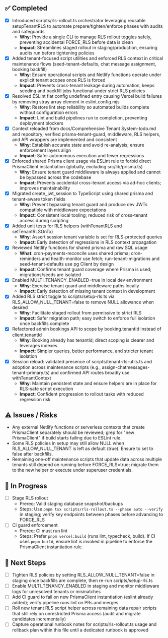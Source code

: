 ## ✅ Completed
- [x] Introduced scripts/rls-rollout.ts orchestrator leveraging reusable setupTenantRLS to automate prepare/tighten/enforce phases with audits and safeguards
  - **Why**: Provide a single CLI to manage RLS rollout toggles safely, preventing accidental FORCE_RLS before data is clean
  - **Impact**: Streamlines staged rollout in staging/production, ensuring audits run before tightening policies
- [x] Added tenant-focused script utilities and enforced RLS context in critical maintenance flows (seed-tenant-defaults, chat message assignment, booking backfill)
  - **Why**: Ensure operational scripts and Netlify functions operate under explicit tenant scopes once RLS is forced
  - **Impact**: Prevents cross-tenant leakage during automation, keeps seeding and backfill jobs functional under strict RLS policies
- [x] Resolved ESLint flat config undefined entry causing Vercel build failures by removing stray array element in eslint.config.mjs
  - **Why**: Restore lint step reliability so automated builds complete without configuration errors
  - **Impact**: Lint and build pipelines run to completion, preventing deployment blockers
- [x] Context reloaded from docs/Comprehensive Tenant System-todo.md and repository; verified prisma-tenant-guard, middleware, RLS helpers, and API wrappers are implemented and consistent
  - **Why**: Establish accurate state and avoid re-analysis; ensure enforcement layers align
  - **Impact**: Safer autonomous execution and fewer regressions
- [x] Enforced shared Prisma client usage via ESLint rule to forbid direct PrismaClient instantiation (globally, excluding src/lib/prisma.ts)
  - **Why**: Ensure tenant guard middleware is always applied and cannot be bypassed across the codebase
  - **Impact**: Prevents accidental cross-tenant access via ad-hoc clients; improves maintainability
- [x] Migrated create_jwt_session to TypeScript using shared prisma and tenant-aware token fields
  - **Why**: Prevent bypassing tenant guard and produce dev JWTs compatible with middleware expectations
  - **Impact**: Consistent local tooling; reduced risk of cross-tenant access during scripting
- [x] Added unit tests for RLS helpers (withTenantRLS and setTenantRLSOnTx)
  - **Why**: Assert session tenant variable is set for RLS-protected queries
  - **Impact**: Early detection of regressions in RLS context propagation
- [x] Reviewed Netlify functions for shared prisma and raw SQL usage
  - **What**: cron-payments-reconcile uses shared prisma; cron-reminders and health-monitor use fetch; run-tenant-migrations and seed-tenant-defaults use pg Client by design
  - **Impact**: Confirms tenant guard coverage where Prisma is used; migrations/seeds are isolated
- [x] Enabled MULTI_TENANCY_ENABLED=true in local dev environment
  - **Why**: Exercise tenant guard and middleware paths locally
  - **Impact**: Early detection of missing tenant context in development
- [x] Added RLS strict toggle to scripts/setup-rls.ts via RLS_ALLOW_NULL_TENANT=false to remove NULL allowance when desired
  - **Why**: Facilitate staged rollout from permissive to strict RLS
  - **Impact**: Safer migration path; easy switch to enforce full isolation once backfills complete
- [x] Refactored admin bookings API to scope by booking.tenantId instead of client.tenantId
  - **Why**: Booking already has tenantId; direct scoping is clearer and leverages indexes
  - **Impact**: Simpler queries, better performance, and stricter tenant isolation
- [x] Session reload: validated presence of scripts/tenant-rls-utils.ts and adoption across maintenance scripts (e.g., assign-chatmessages-tenant-primary.ts) and confirmed API routes broadly use withTenantContext
  - **Why**: Maintain persistent state and ensure helpers are in place for RLS-safe script execution
  - **Impact**: Confident progression to rollout tasks with reduced regression risk

## ⚠️ Issues / Risks
- Any external Netlify functions or serverless contexts that create PrismaClient separately should be reviewed; grep for "new PrismaClient" if build starts failing due to ESLint rule.
- Some RLS policies in setup may still allow NULL when RLS_ALLOW_NULL_TENANT is left as default (true). Ensure to set to false after backfills.
- Remaining one-off maintenance scripts that update data across multiple tenants still depend on running before FORCE_RLS=true; migrate them to the new helper or execute under superuser credentials.

## 🚧 In Progress
- [ ] Stage RLS rollout
  - Prereq: Valid staging database snapshot/backups
  - Steps: Use `pnpm tsx scripts/rls-rollout.ts --phase auto --verify` in staging; verify key endpoints between phases before advancing to FORCE_RLS
- [ ] CI guard enforcement
  - Prereq: CI must run lint
  - Steps: Prefer `pnpm vercel:build` (runs lint, typecheck, build). If CI uses `pnpm build`, ensure lint is invoked in pipeline to enforce the PrismaClient instantiation rule.

## 🔧 Next Steps
- [ ] Tighten RLS policies by setting RLS_ALLOW_NULL_TENANT=false in staging once backfills are complete, then re-run scripts/setup-rls.ts
- [ ] Enable MULTI_TENANCY_ENABLED in staging and monitor middleware logs for unresolved tenants or mismatches
- [ ] Add CI guard to fail on new PrismaClient instantiation (eslint already added); verify pipeline runs lint on PRs and merges
- [ ] Roll new tenant RLS script helper across remaining data repair scripts that still rely on unrestricted Prisma access (audit and migrate candidates incrementally)
- [ ] Capture operational runbook notes for scripts/rls-rollout.ts usage and rollback plan within this file until a dedicated runbook is approved
